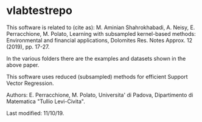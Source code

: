 # vlabtestrepo
This software is related to (cite as):
M. Aminian Shahrokhabadi, A. Neisy, E. Perracchione, M. Polato, 
Learning with subsampled kernel-based methods: Environmental and financial applications, 
Dolomites Res. Notes Approx. 12 (2019), pp. 17-27. 

In the various folders there are the examples and datasets shown in the above paper.

This software uses reduced (subsampled) methods for efficient Support Vector Regression. 

Authors: E. Perracchione, M. Polato, Universita' di Padova, Dipartimento di Matematica "Tullio Levi-Civita".

Last modified: 11/10/19.

